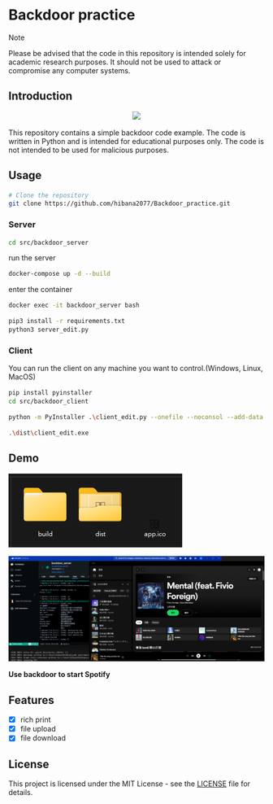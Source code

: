 <!--
 * @Author: hibana2077 hibana2077@gmail.com
 * @Date: 2024-06-05 20:04:14
 * @LastEditors: hibana2077 hibana2077@gmail.com
 * @LastEditTime: 2024-06-14 18:35:34
 * @FilePath: \Backdoor_practice\README.md
 * @Description: 这是默认设置,请设置`customMade`, 打开koroFileHeader查看配置 进行设置: https://github.com/OBKoro1/koro1FileHeader/wiki/%E9%85%8D%E7%BD%AE
-->
# Backdoor practice

> [!NOTE]
> Please be advised that the code in this repository is intended solely for academic research purposes. It should not be used to attack or compromise any computer systems.

## Introduction

<p align="center">
    <img src="https://skillicons.dev/icons?i=py,docker" /><br>
</p>

This repository contains a simple backdoor code example. The code is written in Python and is intended for educational purposes only. The code is not intended to be used for malicious purposes.

## Usage

```bash
# Clone the repository
git clone https://github.com/hibana2077/Backdoor_practice.git
```

### Server

```bash
cd src/backdoor_server
```

run the server

```bash
docker-compose up -d --build
```

enter the container

```bash
docker exec -it backdoor_server bash
```

```bash
pip3 install -r requirements.txt
python3 server_edit.py
```

### Client

You can run the client on any machine you want to control.(Windows, Linux, MacOS)

```bash
pip install pyinstaller
cd src/backdoor_client
```

```bash
python -m PyInstaller .\client_edit.py --onefile --noconsol --add-data "kayoko.png;." --icon "app.ico"
```

```bash
.\dist\client_edit.exe
```

## Demo

![build_result](./imgs/build.png)

![start_spotify](./imgs/start_spotify.png)

**Use backdoor to start Spotify**

## Features

- [x] rich print
- [x] file upload
- [x] file download

## License

This project is licensed under the MIT License - see the [LICENSE](LICENSE) file for details.